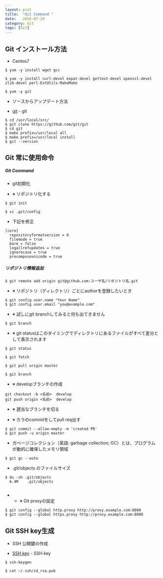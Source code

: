 ```yaml
---
layout: post
title:  "Git Command "
date:   2016-07-29
category: Git
tags: [Git]
---
```


## Git インストール方法

- Centos7    

~~~
$ yum -y install wget gcc   

$ yum -y install curl-devel expat-devel gettext-devel openssl-devel zlib-devel perl-ExtUtils-MakeMake   

$ yum -y git   

~~~

- ソースからアップデート方法   

- [git](https://git-scm.com/downloads) - git  

~~~
$ cd /usr/local/src/
$ git clone https://github.com/git/git
$ cd git
$ make prefix=/usr/local all
$ make prefix=/usr/local install
$ git --version

~~~

## Git 常に使用命令   

##### Git Command 

- git初期化   

- ※ リポジトリ化する   

~~~
$ git init
~~~

~~~
$ vi .git/config  
~~~

- 下記を修正    

~~~
[core]
  repositoryformatversion = 0  
  filemode = true    
  bare = false
  logallrefupdates = true
  ignorecase = true
  precomposeunicode = true
~~~

##### リポジトリ情報追加  

~~~
$ git remote add origin git@github.com:ユーザ名/リポジトリ名.git
~~~

- ※ リポジトリ（ディレクトリ）ごとにauthorを登録したいとき  

~~~
$ git config user.name "Your Name"
$ git config user.email "you@example.com"
~~~

- ※ 試しにgit branchしてみると何も出てきません    

~~~
$ git branch
~~~

- ※ git statusはこのタイミングでディレクトリにあるファイルがすべて差分として表示されます   

~~~
$ git status  

$ git fetch    

$ git pull origin master   

$ git branch     
~~~

- ※  developブランチの作成  

~~~
git checkout -b <名前>  develop
git push origin <名前>  develop
~~~

- ※ 適当なブランチを切る

- ※ カラのcommitをしてpull req出す

~~~
$ git commit --allow-empty -m 'created PR'
$ git push -u origin master
~~~

-  ガベージコレクション（英語: garbage collection; GC）とは、プログラムが動的に確保したメモリ領域    

~~~
$ git gc --auto
~~~

- .git/objects のファイルサイズ

~~~
$ du -sh .git/objects
  6.4M    .git/objects   
  
~~~

- * ※  Git proxyの設定    

~~~       
$ git config --global http.proxy http://proxy.example.com:8080
$ git config --global https.proxy http://proxy.example.com:8080
~~~       

## Git SSH key生成

- SSH 公開鍵の作成

- [SSH key](https://help.github.com/articles/generating-an-ssh-key/) - SSH key

~~~     
$ ssh-keygen

$ cat ~/.ssh/id_rsa.pub

~~~     

